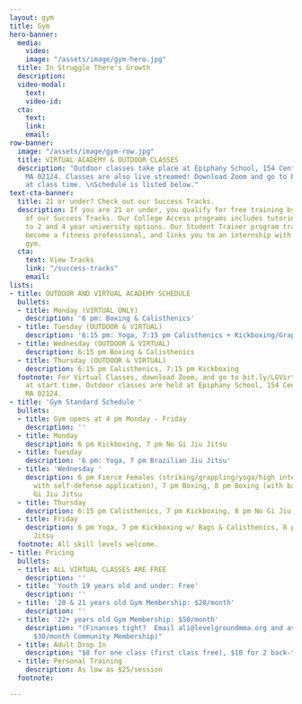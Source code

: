 ```yaml
---
layout: gym
title: Gym
hero-banner:
  media:
    video: 
    image: "/assets/image/gym-hero.jpg"
  title: In Struggle There's Growth
  description: 
  video-modal:
    text: 
    video-id: 
  cta:
    text: 
    link: 
    email: 
row-banner:
  image: "/assets/image/gym-row.jpg"
  title: VIRTUAL ACADEMY & OUTDOOR CLASSES
  description: "Outdoor classes take place at Epiphany School, 154 Centre St, Boston,
    MA 02124. Classes are also live streamed! Download Zoom and go to bit.ly/LGVirtualAcademy
    at class time. \nSchedule is listed below."
text-cta-banner:
  title: 21 or under? Check out our Success Tracks.
  description: If you are 21 or under, you qualify for free training by joining one
    of our Success Tracks. Our College Access programs includes tutoring and connection
    to 2 and 4 year university options. Our Student Trainer program trains you to
    become a fitness professional, and links you to an internship with a Boston-based
    gym.
  cta:
    text: View Tracks
    link: "/success-tracks"
    email: 
lists:
- title: OUTDOOR AND VIRTUAL ACADEMY SCHEDULE
  bullets:
  - title: Monday (VIRTUAL ONLY)
    description: '6 pm: Boxing & Calisthenics'
  - title: Tuesday (OUTDOOR & VIRTUAL)
    description: '6:15 pm: Yoga, 7:15 pm Calisthenics + Kickboxing/Grappling'
  - title: Wednesday (OUTDOOR & VIRTUAL)
    description: 6:15 pm Boxing & Calisthenics
  - title: Thursday (OUTDOOR & VIRTUAL)
    description: 6:15 pm Calisthenics, 7:15 pm Kickboxing
  footnote: For Virtual Classes, download Zoom, and go to bit.ly/LGVirtualAcademy
    at start time. Outdoor classes are held at Epiphany School, 154 Centre St, Boston,
    MA 02124.
- title: 'Gym Standard Schedule '
  bullets:
  - title: Gym opens at 4 pm Monday - Friday
    description: ''
  - title: Monday
    description: 6 pm Kickboxing, 7 pm No Gi Jiu Jitsu
  - title: Tuesday
    description: '6 pm: Yoga, 7 pm Brazilian Jiu Jitsu'
  - title: 'Wednesday '
    description: 6 pm Fierce Females (striking/grappling/yoga/high intensity training,
      with self-defense application), 7 pm Boxing, 8 pm Boxing (with bags), 8 pm No
      Gi Jiu Jitsu
  - title: Thursday
    description: 6:15 pm Calisthenics, 7 pm Kickboxing, 8 pm No Gi Jiu Jitsu
  - title: Friday
    description: 6 pm Yoga, 7 pm Kickboxing w/ Bags & Calisthenics, 8 pm No Gi Jiu
      Jitsu
  footnote: All skill levels welcome.
- title: Pricing
  bullets:
  - title: ALL VIRTUAL CLASSES ARE FREE
    description: ''
  - title: 'Youth 19 years old and under: Free'
    description: ''
  - title: '20 & 21 years old Gym Membership: $20/month'
    description: ''
  - title: '22+ years old Gym Membership: $50/month'
    description: "(Finances tight?  Email ali@levelgroundmma.org and ask about our
      $30/month Community Membership)"
  - title: Adult Drop In
    description: "$8 for one class (first class free), $10 for 2 back-to-back classes"
  - title: Personal Training
    description: As low as $25/session
  footnote: 

---
```

